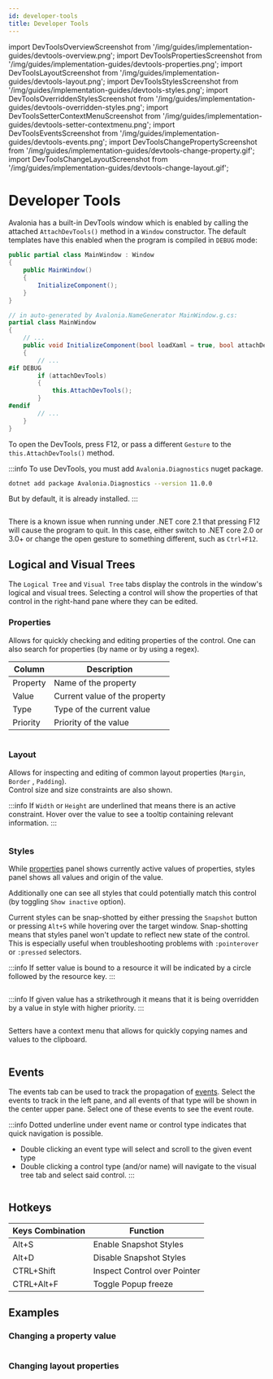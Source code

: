 ```yaml
---
id: developer-tools
title: Developer Tools
---
```


import DevToolsOverviewScreenshot from '/img/guides/implementation-guides/devtools-overview.png';
import DevToolsPropertiesScreenshot from '/img/guides/implementation-guides/devtools-properties.png';
import DevToolsLayoutScreenshot from '/img/guides/implementation-guides/devtools-layout.png';
import DevToolsStylesScreenshot from '/img/guides/implementation-guides/devtools-styles.png';
import DevToolsOverriddenStylesScreenshot from '/img/guides/implementation-guides/devtools-overridden-styles.png';
import DevToolsSetterContextMenuScreenshot from '/img/guides/implementation-guides/devtools-setter-contextmenu.png';
import DevToolsEventsScreenshot from '/img/guides/implementation-guides/devtools-events.png';
import DevToolsChangePropertyScreenshot from '/img/guides/implementation-guides/devtools-change-property.gif';
import DevToolsChangeLayoutScreenshot from '/img/guides/implementation-guides/devtools-change-layout.gif';

# Developer Tools

Avalonia has a built-in DevTools window which is enabled by calling the attached `AttachDevTools()` method in a `Window` constructor. The default templates have this enabled when the program is compiled in `DEBUG` mode:

```csharp
public partial class MainWindow : Window
{
    public MainWindow()
    {
        InitializeComponent();
    }
}

// in auto-generated by Avalonia.NameGenerator MainWindow.g.cs:
partial class MainWindow
{
    // ...
    public void InitializeComponent(bool loadXaml = true, bool attachDevTools = true)
    {
        // ...
#if DEBUG
        if (attachDevTools)
        {
            this.AttachDevTools();
        }
#endif
        // ...
    }
}
```

To open the DevTools, press F12, or pass a different `Gesture` to the `this.AttachDevTools()` method.

:::info
To use DevTools, you must add `Avalonia.Diagnostics` nuget package.

```bash
dotnet add package Avalonia.Diagnostics --version 11.0.0
```

But by default, it is already installed.
:::

<img className="center" src={DevToolsOverviewScreenshot} alt="" />

There is a known issue when running under .NET core 2.1 that pressing F12 will cause the program to quit. In this case, either switch to .NET core 2.0 or 3.0+ or change the open gesture to something different, such as `Ctrl+F12`.

## Logical and Visual Trees

The `Logical Tree` and `Visual Tree` tabs display the controls in the window's logical and visual trees. Selecting a control will show the properties of that control in the right-hand pane where they can be edited.

### Properties

Allows for quickly checking and editing properties of the control. One can also search for properties (by name or by using a regex).

| Column   | Description                   |
| -------- | ----------------------------- |
| Property | Name of the property          |
| Value    | Current value of the property |
| Type     | Type of the current value     |
| Priority | Priority of the value         |

<img className="center" src={DevToolsPropertiesScreenshot} alt="" />

### Layout

Allows for inspecting and editing of common layout properties (`Margin`, `Border` , `Padding`).\
Control size and size constraints are also shown.

:::info
If `Width` or `Height` are underlined that means there is an active constraint. Hover over the value to see a tooltip containing relevant information.
:::

<img className="center" src={DevToolsLayoutScreenshot} alt="" />

### Styles

While [properties](developer-tools.md#properties) panel shows currently active values of properties, styles panel shows all values and origin of the value.

Additionally one can see all styles that could potentially match this control (by toggling `Show inactive` option).

Current styles can be snap-shotted by either pressing the `Snapshot` button or pressing `Alt+S` while hovering over the target window. Snap-shotting means that styles panel won't update to reflect new state of the control. This is especially useful when troubleshooting problems with `:pointerover` or `:pressed` selectors.

:::info
If setter value is bound to a resource it will be indicated by a circle followed by the resource key.
:::


<img className="center" src={DevToolsStylesScreenshot} alt="" />

:::info
If given value has a strikethrough it means that it is being overridden by a value in style with higher priority.
:::

<img className="center" src={DevToolsOverriddenStylesScreenshot} alt="" />

Setters have a context menu that allows for quickly copying names and values to the clipboard.


<img className="center" src={DevToolsSetterContextMenuScreenshot} alt="" />

## Events

The events tab can be used to track the propagation of [events](../../concepts/input/). Select the events to track in the left pane, and all events of that type will be shown in the center upper pane. Select one of these events to see the event route.

:::info
Dotted underline under event name or control type indicates that quick navigation is possible.

* Double clicking an event type will select and scroll to the given event type
* Double clicking a control type (and/or name) will navigate to the visual tree tab and select said control.
:::

<img className="center" src={DevToolsEventsScreenshot} alt="" />

## Hotkeys

| Keys Combination | Function                     |
| ---------------- | ---------------------------- |
| Alt+S            | Enable Snapshot Styles       |
| Alt+D            | Disable Snapshot Styles      |
| CTRL+Shift       | Inspect Control over Pointer |
| CTRL+Alt+F       | Toggle Popup freeze          |

## Examples

### Changing a property value

<img className="center" src={DevToolsChangePropertyScreenshot} alt="" />

### Changing layout properties

<img className="center" src={DevToolsChangeLayoutScreenshot} alt="" />
